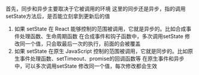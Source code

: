 首先，同步和异步主要取决于它被调用的环境
这里的同步还是异步，指的调用setState方法后，是否能立刻拿到更新后的值
1. 如果 setState 在 React 能够控制的范围被调用，它就是异步的。比如合成事件处理函数、生命周期函数
在合成事件和钩子函数中，多次调用setState 修改同一个值，只会取最后一次的执行，前面的会被覆盖
2. 如果 setState 在原生 JavaScript 控制的范围被调用，它就是同步的。比如原生事件处理函数、setTimeout、promise的回调函数等
在原生事件和异步中，可以多次调用setState 修改同一个值，每次修改都会生效